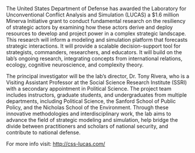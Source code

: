 The United States Department of Defense has awarded the Laboratory for Unconventional Conflict Analysis and Simulation (LUCAS) a $1.6 million Minerva Initiative grant to conduct fundamental research on the resiliency of strategic actors by examining how these actors derive and deploy resources to develop and project power in a complex strategic landscape. This research will inform a modeling and simulation platform that forecasts strategic interactions.  It will provide a scalable decision-support tool for strategists, commanders, researchers, and educators. It will build on the lab’s ongoing research, integrating concepts from international relations, ecology, cognitive neuroscience, and complexity theory.

The principal investigator will be the lab’s director, Dr. Tony Rivera, who is a Visiting Assistant Professor at the Social Science Research Institute (SSRI) with a secondary appointment in Political Science.  The project team includes instructors, graduate students, and undergraduates from multiple departments, including Political Science, the Sanford School of Public Policy, and the Nicholas School of the Environment.
Through these innovative methodologies and interdisciplinary work, the lab aims to advance the field of strategic modeling and simulation, help bridge the divide between practitioners and scholars of national security, and contribute to national defense.

For more info visit: http://css-lucas.com/